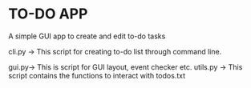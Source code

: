 #  TO-DO APP

A simple GUI app to create and edit to-do tasks

cli.py -> This script for creating to-do list through command line.

gui.py-> This is script for GUI layout, event checker etc.
utils.py -> This script contains the functions to interact with todos.txt
